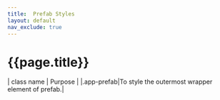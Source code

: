 ```yaml
---
title:  Prefab Styles
layout: default
nav_exclude: true
---
```

# {{page.title}}

| class name  | Purpose |
|.app-prefab|To style the outermost wrapper element of prefab.|
